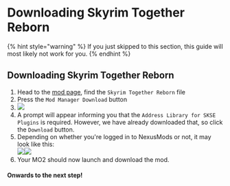 # Downloading Skyrim Together Reborn

{% hint style="warning" %}
If you just skipped to this section, this guide will most likely not work for you.
{% endhint %}

## Downloading Skyrim Together Reborn

1. Head to the [mod page](https://www.nexusmods.com/skyrimspecialedition/mods/69993?tab=files), find the `Skyrim Together Reborn` file
2. Press the `Mod Manager Download` button
3. ![](https://sxcu.net/5Bln7tlw3.png)
4. A prompt will appear informing you that the `Address Library for SKSE Plugins` is required. However, we have already downloaded that, so click the `Download` button.
5. Depending on whether you're logged in to NexusMods or not, it may look like this:\
   ![](https://sxcu.net/5BlnFyqyz.png)![](https://sxcu.net/5Blo5Z9rJ.png)
6. Your MO2 should now launch and download the mod.

#### Onwards to the next step!
